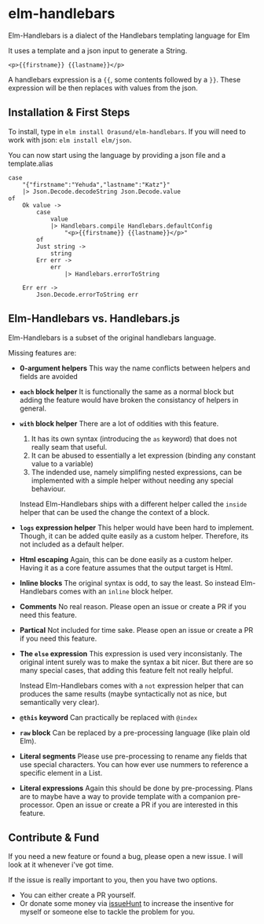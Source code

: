# elm-handlebars
Elm-Handlebars is a dialect of the Handlebars templating language for Elm

It uses a template and a json input to generate a String.

    <p>{{firstname}} {{lastname}}</p>

A handlebars expression is a `{{`, some contents followed by a `}}`.
These expression will be then replaces with values from the json.

## Installation & First Steps

To install, type in `elm install Orasund/elm-handlebars`.
If you will need to work with json: `elm install elm/json`.

You can now start using the language by providing a json file and a template.alias

    case 
        "{"firstname":"Yehuda","lastname":"Katz"}"
        |> Json.Decode.decodeString Json.Decode.value
    of
        Ok value ->
            case
                value
                |> Handlebars.compile Handlebars.defaultConfig
                    "<p>{{firstname}} {{lastname}}</p>"
            of
            Just string ->
                string
            Err err ->
                err
                    |> Handlebars.errorToString
                
        Err err ->
            Json.Decode.errorToString err

## Elm-Handlebars vs. Handlebars.js

Elm-Handlebars is a subset of the original handlebars language.

Missing features are:

* **0-argument helpers**
  This way the name conflicts between helpers and fields are avoided
* **`each` block helper**
  It is functionally the same as a normal block but adding the feature would have broken the consistancy of helpers in general.
* **`with` block helper**
  There are a lot of oddities with this feature.
  
  1. It has its own syntax (introducing the `as` keyword) that does not really seam that useful.
  2. It can be abused to essentially a let expression (binding any constant value to a variable)
  3. The indended use, namely simplifing nested expressions, can be implemented with a simple helper without needing any special behaviour.
  
  Instead Elm-Handlebars ships with a different helper called the `inside` helper that can be used the change the context of a block.
* **`logs` expression helper**
  This helper would have been hard to implement. Though, it can be added quite easily as a custom helper. Therefore, its not included as a default helper.
* **Html escaping**
  Again, this can be done easily as a custom helper. Having it as a core feature assumes that the output target is Html.
* **Inline blocks**
  The original syntax is odd, to say the least. So instead Elm-Handlebars comes with an `inline` block helper.
* **Comments**
  No real reason. Please open an issue or create a PR if you need this feature.
* **Partical**
  Not included for time sake. Please open an issue or create a PR if you need this feature. 
* **The `else` expression**
  This expression is used very inconsistanly. The original intent surely was to make the syntax a bit nicer. But there are so many special cases, that adding this feature felt not really helpful.

  Instead Elm-Handlebars comes with a `not` expression helper that can produces the same results (maybe syntactically not as nice, but semantically very clear).
* **`@this` keyword**
  Can practically be replaced with `@index`
* **`raw` block**
  Can be replaced by a pre-processing language (like plain old Elm).
* **Literal segments**
  Please use pre-processing to rename any fields that use special characters. You can how ever use nummers to reference a specific element in a List.
* **Literal expressions**
  Again this should be done by pre-processing. Plans are to maybe have a way to provide template with a companion pre-processor. Open an issue or create a PR if you are interested in this feature.

## Contribute & Fund

If you need a new feature or found a bug, please open a new issue.
I will look at it whenever i've got time.

If the issue is really important to you, then you have two options.

* You can either create a PR yourself.
* Or donate some money via [issueHunt](https://issuehunt.io/r/Orasund/elm-handlebars) to increase the insentive for myself or someone else to tackle the problem for you.


